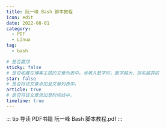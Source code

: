 ```yaml
---
title: 阮一峰 Bash 脚本教程
icon: edit
date: 2022-08-01
category:
  - PDF
  - Linux
tag:
  - bash

# 是否置顶
sticky: false
# 是否收藏在博客主题的文章列表中。当填入数字时，数字越大，排名越靠前
star: false
# 是否将该文章添加至文章列表中。
article: true
# 是否将该文章添加至时间线中。
timeline: true
---
```

::: tip 导读
PDF书籍 阮一峰 Bash 脚本教程.pdf
:::
<!-- more -->

<PDF url="https://lc-gluttony.s3.amazonaws.com/LfQUMiHwWA4l/zPGBw2Ypma3A0kh2cmaUdLSxVcAeDdhO/%E9%98%AE%E4%B8%80%E5%B3%B0%20Bash%20%E8%84%9A%E6%9C%AC%E6%95%99%E7%A8%8B.pdf" :toolbar="false" />
